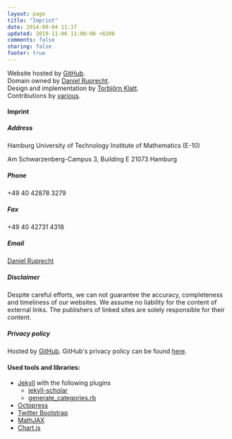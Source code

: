 ```yaml
---
layout: page
title: "Imprint"
date: 2014-09-04 11:17
updated: 2019-11-06 11:00:00 +0200
comments: false
sharing: false
footer: true
---
```


Website hosted by [GitHub](www.github.com).     
Domain owned by [Daniel Ruprecht](https://github.com/danielru).      
Design and implementation by [Torbjörn Klatt](https://github.com/torbjoernk).      
Contributions by [various](https://github.com/Parallel-in-Time/parallel-in-time.github.io/blob/source/CONTRIBUTORS).      

#### Imprint

##### Address

Hamburg University of Technology
Institute of Mathematics (E-10)

Am Schwarzenberg-Campus 3, Building E
21073 Hamburg

##### Phone
+49 40 42878 3279

##### Fax
+49 40 42731 4318

##### Email
[Daniel Ruprecht](mailto:ruprecht@tuhh.de)

##### Disclaimer

Despite careful efforts, we can not guarantee the accuracy, completeness and timeliness of our websites. We assume no liability for the content of external links. The publishers of linked sites are solely responsible for their content. 

##### Privacy policy

Hosted by [GitHub](https://github.com/). GitHub's privacy policy can be found [here](https://help.github.com/articles/github-privacy-statement/).

#### Used tools and libraries:

* [Jekyll](http://jekyllrb.com/)
  with the following plugins
  - [jekyll-scholar](https://github.com/inukshuk/jekyll-scholar)
  - [generate_categories.rb](https://github.com/recurser/jekyll-plugins#generate_categoriesrb)
* [Octopress](https://github.com/octopress/octopress)
* [Twitter Bootstrap](http://getbootstrap.com)
* [MathJAX](http://mathjax.org/)
* [Chart.js](http://chartjs.org/)
